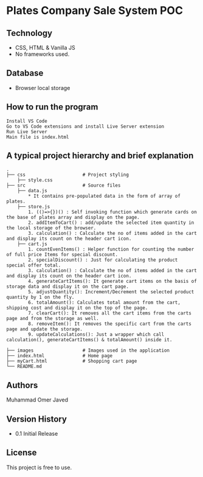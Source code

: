 # Plates Company Sale System POC

## Technology
 
* CSS, HTML & Vanilla JS
* No frameworks used.

## Database
* Browser local storage

## How to run the program

```
Install VS Code
Go to VS Code extensions and install Live Server extension
Run Live Server
Main file is index.html
```

## A typical project hierarchy and brief explanation

    .
    ├── css                     # Project styling
        ├── style.css
    ├── src                     # Source files
        ├── data.js
            * It contains pre-populated data in the form of array of plates.
        ├── store.js
            1. (()=>{})() : Self invoking function which generate cards on the base of plates array and display on the page.
            2. addItemToCart() : add/update the selected item quantity in the local storage of the browser.
            3. calculation() : Calculate the no of items added in the cart and display its count on the header cart icon.
        ├── cart.js
            1. countEvenItems() : Helper function for counting the number of full price Items for special discount.
            2. specialDiscount() : Just for calculating the product special offer total.
            3. calculation() : Calculate the no of items added in the cart and display its count on the header cart icon.
            4. generateCartItems(): It generate cart items on the basis of storage data and display it on the cart page.
            5. adjustQuantity(): Increment/Decrement the selected product quantity by 1 on the fly.
            6. totalAmount(): Calculates total amount from the cart, shipping cost and display it on the top of the page.
            7. clearCart(): It removes all the cart items from the carts page and from the storage as well.
            8. removeItem(): It removes the specific cart from the carts page and update the storage.
            9. updateCalculations(): Just a wrapper which call calculation(), generateCartItems() & totalAmount() inside it.

    ├── images                  # Images used in the application
    ├── index.html              # Home page
    ├── myCart.html             # Shopping cart page
    └── README.md


## Authors

Muhammad Omer Javed

## Version History

* 0.1 Initial Release

## License

This project is free to use.